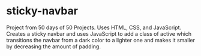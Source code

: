 # sticky-navbar
Project from 50 days of 50 Projects. Uses HTML, CSS, and JavaScript. 
Creates a sticky navbar and uses JavaScript to add a class of active which transitions the navbar from a dark color to a lighter one and makes it smaller by decreasing the amount of padding. 
